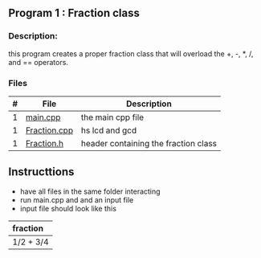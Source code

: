 ## Program 1 : Fraction class

### Description: 

this program creates a proper fraction class that will overload the +, -, *, /, and == operators.

### Files 

|   #   | File             | Description                                        |
| :---: | ---------------- | -------------------------------------------------- |
|   1   | [main.cpp](main.cpp)         | the main cpp file     |
|   1   | [Fraction.cpp](Fraction.cpp)         | hs lcd and gcd   |
|   1   | [Fraction.h](Fraction.h)         | header containing the fraction class|

## Instructtions

* have all files in the same folder interacting
* run main.cpp and and an input file
* input file should look like this

|  fraction |
| :----------------------------------------------------- |
|  1/2 + 3/4    |
